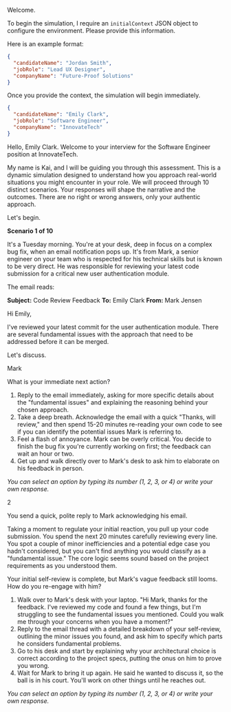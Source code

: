  

Welcome.

To begin the simulation, I require an `initialContext` JSON object to configure the environment. Please provide this information.

Here is an example format:
```json
{
  "candidateName": "Jordan Smith",
  "jobRole": "Lead UX Designer",
  "companyName": "Future-Proof Solutions"
}
```

Once you provide the context, the simulation will begin immediately.
 

```json
{
  "candidateName": "Emily Clark",
  "jobRole": "Software Engineer",
  "companyName": "InnovateTech"
}
```
 

Hello, Emily Clark. Welcome to your interview for the Software Engineer position at InnovateTech.

My name is Kai, and I will be guiding you through this assessment. This is a dynamic simulation designed to understand how you approach real-world situations you might encounter in your role. We will proceed through 10 distinct scenarios. Your responses will shape the narrative and the outcomes. There are no right or wrong answers, only your authentic approach.

Let's begin.

**Scenario 1 of 10**

It's a Tuesday morning. You're at your desk, deep in focus on a complex bug fix, when an email notification pops up. It's from Mark, a senior engineer on your team who is respected for his technical skills but is known to be very direct. He was responsible for reviewing your latest code submission for a critical new user authentication module.

The email reads:

**Subject:** Code Review Feedback
**To:** Emily Clark
**From:** Mark Jensen

Hi Emily,

I've reviewed your latest commit for the user authentication module. There are several fundamental issues with the approach that need to be addressed before it can be merged.

Let's discuss.

Mark

What is your immediate next action?

1.  Reply to the email immediately, asking for more specific details about the "fundamental issues" and explaining the reasoning behind your chosen approach.
2.  Take a deep breath. Acknowledge the email with a quick "Thanks, will review," and then spend 15-20 minutes re-reading your own code to see if you can identify the potential issues Mark is referring to.
3.  Feel a flash of annoyance. Mark can be overly critical. You decide to finish the bug fix you're currently working on first; the feedback can wait an hour or two.
4.  Get up and walk directly over to Mark's desk to ask him to elaborate on his feedback in person.

*You can select an option by typing its number (1, 2, 3, or 4) or write your own response.*
 

2
 

You send a quick, polite reply to Mark acknowledging his email.

Taking a moment to regulate your initial reaction, you pull up your code submission. You spend the next 20 minutes carefully reviewing every line. You spot a couple of minor inefficiencies and a potential edge case you hadn't considered, but you can't find anything you would classify as a "fundamental issue." The core logic seems sound based on the project requirements as you understood them.

Your initial self-review is complete, but Mark's vague feedback still looms. How do you re-engage with him?

1.  Walk over to Mark's desk with your laptop. "Hi Mark, thanks for the feedback. I've reviewed my code and found a few things, but I'm struggling to see the fundamental issues you mentioned. Could you walk me through your concerns when you have a moment?"
2.  Reply to the email thread with a detailed breakdown of your self-review, outlining the minor issues you found, and ask him to specify which parts he considers fundamental problems.
3.  Go to his desk and start by explaining why your architectural choice is correct according to the project specs, putting the onus on him to prove you wrong.
4.  Wait for Mark to bring it up again. He said he wanted to discuss it, so the ball is in his court. You'll work on other things until he reaches out.

*You can select an option by typing its number (1, 2, 3, or 4) or write your own response.*
